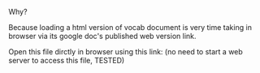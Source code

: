 Why?

Because loading a html version of vocab document is very time taking in browser via its google doc's published web version link.


Open this file dirctly in browser using this link: [](file:///Users/apple/Documents/github_repos/vocab-web-server/vocab.html) (no need to start a web server to access this file, TESTED)
